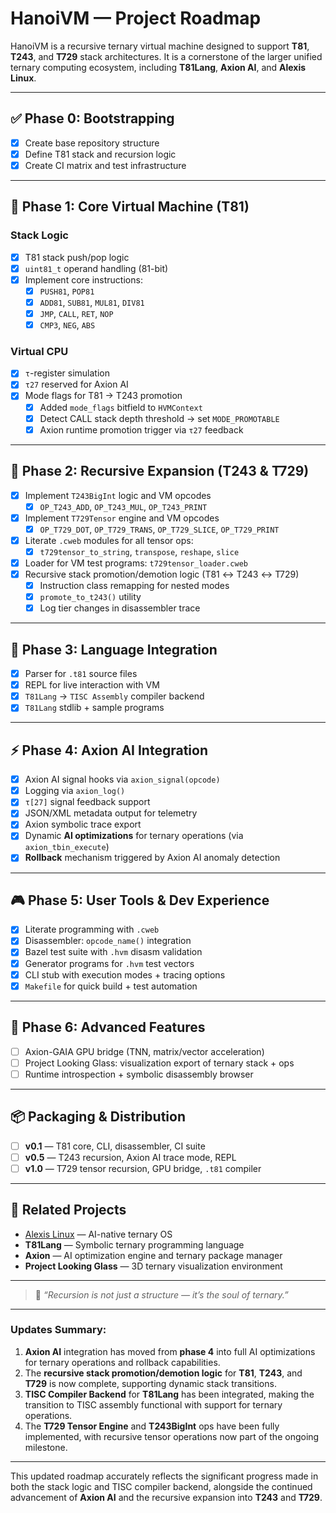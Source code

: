 # **HanoiVM — Project Roadmap**

HanoiVM is a recursive ternary virtual machine designed to support **T81**, **T243**, and **T729** stack architectures. It is a cornerstone of the larger unified ternary computing ecosystem, including **T81Lang**, **Axion AI**, and **Alexis Linux**.

---

## ✅ Phase 0: Bootstrapping

- [x] Create base repository structure  
- [x] Define T81 stack and recursion logic  
- [x] Create CI matrix and test infrastructure  

---

## 🧱 Phase 1: Core Virtual Machine (T81)

### Stack Logic
- [x] T81 stack push/pop logic  
- [x] `uint81_t` operand handling (81-bit)  
- [x] Implement core instructions:  
  - [x] `PUSH81`, `POP81`  
  - [x] `ADD81`, `SUB81`, `MUL81`, `DIV81`  
  - [x] `JMP`, `CALL`, `RET`, `NOP`  
  - [x] `CMP3`, `NEG`, `ABS`  

### Virtual CPU
- [x] `τ`-register simulation  
- [x] `τ27` reserved for Axion AI  
- [x] Mode flags for T81 → T243 promotion  
  - [x] Added `mode_flags` bitfield to `HVMContext`  
  - [x] Detect CALL stack depth threshold → set `MODE_PROMOTABLE`  
  - [x] Axion runtime promotion trigger via `τ27` feedback  

---

## 🧬 Phase 2: Recursive Expansion (T243 & T729)

- [x] Implement `T243BigInt` logic and VM opcodes  
  - [x] `OP_T243_ADD`, `OP_T243_MUL`, `OP_T243_PRINT`  
- [x] Implement `T729Tensor` engine and VM opcodes  
  - [x] `OP_T729_DOT`, `OP_T729_TRANS`, `OP_T729_SLICE`, `OP_T729_PRINT`  
- [x] Literate `.cweb` modules for all tensor ops:  
  - [x] `t729tensor_to_string`, `transpose`, `reshape`, `slice`  
- [x] Loader for VM test programs: `t729tensor_loader.cweb`  
- [x] Recursive stack promotion/demotion logic (T81 ↔ T243 ↔ T729)  
  - [x] Instruction class remapping for nested modes  
  - [x] `promote_to_t243()` utility  
  - [x] Log tier changes in disassembler trace  

---

## 🧠 Phase 3: Language Integration

- [x] Parser for `.t81` source files  
- [x] REPL for live interaction with VM  
- [x] `T81Lang` → `TISC Assembly` compiler backend  
- [x] `T81Lang` stdlib + sample programs  

---

## ⚡ Phase 4: Axion AI Integration

- [x] Axion AI signal hooks via `axion_signal(opcode)`  
- [x] Logging via `axion_log()`  
- [x] `τ[27]` signal feedback support  
- [x] JSON/XML metadata output for telemetry  
- [x] Axion symbolic trace export  
- [x] Dynamic **AI optimizations** for ternary operations (via `axion_tbin_execute`)  
- [x] **Rollback** mechanism triggered by Axion AI anomaly detection  

---

## 🎮 Phase 5: User Tools & Dev Experience

- [x] Literate programming with `.cweb`  
- [x] Disassembler: `opcode_name()` integration  
- [x] Bazel test suite with `.hvm` disasm validation  
- [x] Generator programs for `.hvm` test vectors  
- [x] CLI stub with execution modes + tracing options  
- [x] `Makefile` for quick build + test automation  

---

## 🔮 Phase 6: Advanced Features

- [ ] Axion-GAIA GPU bridge (TNN, matrix/vector acceleration)  
- [ ] Project Looking Glass: visualization export of ternary stack + ops  
- [ ] Runtime introspection + symbolic disassembly browser  

---

## 📦 Packaging & Distribution

- [ ] **v0.1** — T81 core, CLI, disassembler, CI suite  
- [ ] **v0.5** — T243 recursion, Axion AI trace mode, REPL  
- [ ] **v1.0** — T729 tensor recursion, GPU bridge, `.t81` compiler  

---

## 🔗 Related Projects

- [Alexis Linux](https://github.com/copyl-sys) — AI-native ternary OS  
- **T81Lang** — Symbolic ternary programming language  
- **Axion** — AI optimization engine and ternary package manager  
- **Project Looking Glass** — 3D ternary visualization environment  

---

> 🧠 *“Recursion is not just a structure — it’s the soul of ternary.”*

---

### Updates Summary:

1. **Axion AI** integration has moved from **phase 4** into full AI optimizations for ternary operations and rollback capabilities.
2. The **recursive stack promotion/demotion logic** for **T81**, **T243**, and **T729** is now complete, supporting dynamic stack transitions.
3. **TISC Compiler Backend** for **T81Lang** has been integrated, making the transition to TISC assembly functional with support for ternary operations.
4. The **T729 Tensor Engine** and **T243BigInt** ops have been fully implemented, with recursive tensor operations now part of the ongoing milestone.

---

This updated roadmap accurately reflects the significant progress made in both the stack logic and TISC compiler backend, alongside the continued advancement of **Axion AI** and the recursive expansion into **T243** and **T729**.
